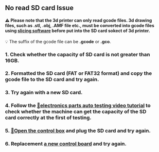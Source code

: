 ## No read SD card Issue
#### :warning: Please note that the 3d printer can only read gcode files. 3d drawing files, such as .stl, .obj, .AMF file etc., must be converted into gcode files using [slicing software](https://github.com/ZONESTAR3D/Slicing-Guide) before put into the SD card sokect of 3d printer.
:bulb: The suffix of the gcode file can be **.gcode** or **.gco**.
### 1. Check whether the capacity of SD card is not greater than 16GB.
### 2. Formatted the SD card (FAT or FAT32 format) and copy the gcode file to the SD card and try again.
### 3. Try again with a new SD card.
### 4. Follow the [:movie_camera:**electronics parts auto testing video tutorial**](https://youtu.be/Mf92BlmKA0A) to check whether the machine can get the capacity of the SD card correctly at the first of testing.
### 5. [:link:Open the control box](../How_to_open_the_control_box.jpg) and plug the SD card and try again. 
### 6. Replacement [a new control board](https://www.aliexpress.com/item/1005001300737027.html) and try again.
